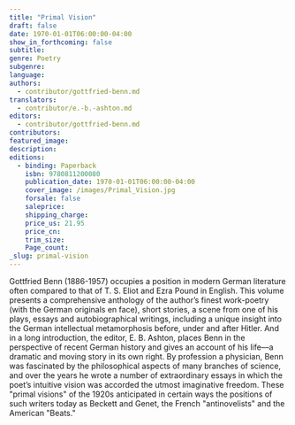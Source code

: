 ```yaml
---
title: "Primal Vision"
draft: false
date: 1970-01-01T06:00:00-04:00
show_in_forthcoming: false
subtitle:
genre: Poetry
subgenre:
language:
authors:
  - contributor/gottfried-benn.md
translators:
  - contributor/e.-b.-ashton.md
editors:
  - contributor/gottfried-benn.md
contributors:
featured_image:
description:
editions:
  - binding: Paperback
    isbn: 9780811200080
    publication_date: 1970-01-01T06:00:00-04:00
    cover_image: /images/Primal_Vision.jpg
    forsale: false
    saleprice:
    shipping_charge:
    price_us: 21.95
    price_cn:
    trim_size:
    Page_count:
_slug: primal-vision
---
```


Gottfried Benn (1886-1957) occupies a position in modern German literature often compared to that of T. S. Eliot and Ezra Pound in English. This volume presents a comprehensive anthology of the author’s finest work-poetry (with the German originals en face), short stories, a scene from one of his plays, essays and autobiographical writings, including a unique insight into the German intellectual metamorphosis before, under and after Hitler. And in a long introduction, the editor, E. B. Ashton, places Benn in the perspective of recent German history and gives an account of his life––a dramatic and moving story in its own right. By profession a physician, Benn was fascinated by the philosophical aspects of many branches of science, and over the years he wrote a number of extraordinary essays in which the poet’s intuitive vision was accorded the utmost imaginative freedom. These "primal visions" of the 1920s anticipated in certain ways the positions of such writers today as Beckett and Genet, the French "antinovelists" and the American "Beats."

